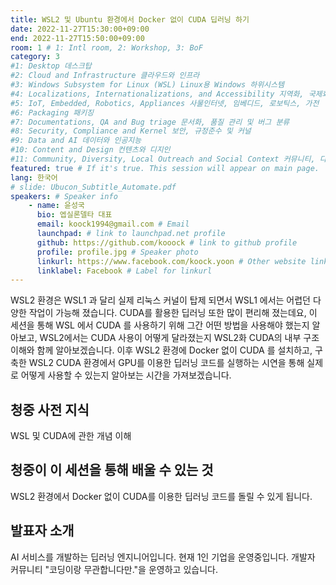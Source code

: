 ```yaml
---
title: WSL2 및 Ubuntu 환경에서 Docker 없이 CUDA 딥러닝 하기
date: 2022-11-27T15:30:00+09:00
end: 2022-11-27T15:50:00+09:00
room: 1 # 1: Intl room, 2: Workshop, 3: BoF
category: 3
#1: Desktop 데스크탑
#2: Cloud and Infrastructure 클라우드와 인프라
#3: Windows Subsystem for Linux (WSL) Linux용 Windows 하위시스템
#4: Localizations, Internationalizations, and Accessibility 지역화, 국제화 및 접근성
#5: IoT, Embedded, Robotics, Appliances 사물인터넷, 임베디드, 로보틱스, 가전
#6: Packaging 패키징
#7: Documentations, QA and Bug triage 문서화, 품질 관리 및 버그 분류
#8: Security, Compliance and Kernel 보안, 규정준수 및 커널
#9: Data and AI 데이터와 인공지능
#10: Content and Design 컨텐츠와 디지인
#11: Community, Diversity, Local Outreach and Social Context 커뮤니티, 다양성, 지역 사회 협력과 사회적 관점
featured: true # If it's true. This session will appear on main page.
lang: 한국어
# slide: Ubucon_Subtitle_Automate.pdf
speakers: # Speaker info
    - name: 윤성국
      bio: 엡실론델타 대표
      email: koock1994@gmail.com # Email
      launchpad: # link to launchpad.net profile
      github: https://github.com/kooock # link to github profile
      profile: profile.jpg # Speaker photo
      linkurl: https://www.facebook.com/koock.yoon # Other website link url
      linklabel: Facebook # Label for linkurl
---
```


WSL2 환경은 WSL1 과 달리 실제 리눅스 커널이 탑제 되면서 WSL1 에서는 어렵던 다양한 작업이 가능해 졌습니다. CUDA를 활용한 딥러닝 또한 많이 편리해 졌는데요,
이 세션을 통해 WSL 에서 CUDA 를 사용하기 위해 그간 어떤 방법을 사용해야 했는지 알아보고, WSL2에서는 CUDA 사용이 어떻게 달라졌는지 WSL2화 CUDA의 내부 구조 이해와 함께 알아보겠습니다. 이후 WSL2 환경에 Docker 없이 CUDA 를 설치하고, 구축한 WSL2 CUDA 환경에서 GPU를 이용한 딥러닝 코드를 실행하는 시연을 통해 실제로 어떻게 사용할 수 있는지 알아보는 시간을 가져보겠습니다.

## 청중 사전 지식

WSL 및 CUDA에 관한 개념 이해

## 청중이 이 세션을 통해 배울 수 있는 것
WSL2 환경에서 Docker 없이 CUDA를 이용한 딥러닝 코드를 돌릴 수 있게 됩니다.

## 발표자 소개
AI 서비스를 개발하는 딥러닝 엔지니어입니다. 현재 1인 기업을 운영중입니다. 개발자 커뮤니티 "코딩이랑 무관합니다만."을 운영하고 있습니다. 